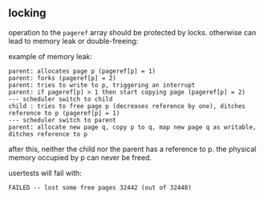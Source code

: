 ## locking
operation to the `pageref` array should be protected by locks. otherwise can lead to memory leak or double-freeing:

example of memory leak:
```
parent: allocates page p (pageref[p] = 1)
parent: forks (pageref[p] = 2)
parent: tries to write to p, triggering an interrupt
parent: if pageref[p] > 1 then start copying page (pageref[p] = 2)
--- scheduler switch to child
child : tries to free page p (decreases reference by one), ditches reference to p (pageref[p] = 1)
--- scheduler switch to parent
parent: allocate new page q, copy p to q, map new page q as writable, ditches reference to p
```
after this, neither the child nor the parent has a reference to p.
the physical memory occupied by p can never be freed.

usertests will fail with:
```
FAILED -- lost some free pages 32442 (out of 32448)
```